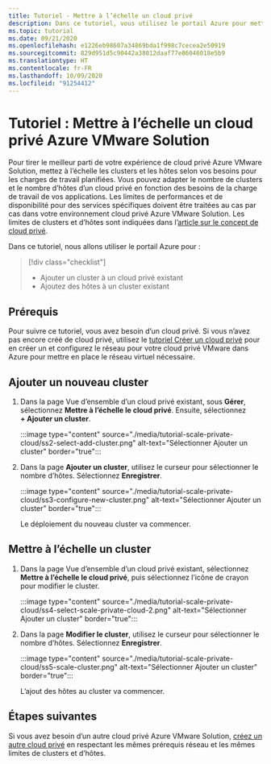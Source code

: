 ```yaml
---
title: Tutoriel - Mettre à l’échelle un cloud privé
description: Dans ce tutoriel, vous utilisez le portail Azure pour mettre à l’échelle un cloud privé Azure VMware Solution.
ms.topic: tutorial
ms.date: 09/21/2020
ms.openlocfilehash: e1226eb98607a34869bda1f998c7cecea2e50919
ms.sourcegitcommit: 829d951d5c90442a38012daaf77e86046018e5b9
ms.translationtype: HT
ms.contentlocale: fr-FR
ms.lasthandoff: 10/09/2020
ms.locfileid: "91254412"
---
```

# <a name="tutorial-scale-an-azure-vmware-solution-private-cloud"></a>Tutoriel : Mettre à l’échelle un cloud privé Azure VMware Solution

Pour tirer le meilleur parti de votre expérience de cloud privé Azure VMware Solution, mettez à l’échelle les clusters et les hôtes selon vos besoins pour les charges de travail planifiées. Vous pouvez adapter le nombre de clusters et le nombre d’hôtes d’un cloud privé en fonction des besoins de la charge de travail de vos applications. Les limites de performances et de disponibilité pour des services spécifiques doivent être traitées au cas par cas dans votre environnement cloud privé Azure VMware Solution. Les limites de clusters et d’hôtes sont indiquées dans l’[article sur le concept de cloud privé](concepts-private-clouds-clusters.md).

Dans ce tutoriel, nous allons utiliser le portail Azure pour :

> [!div class="checklist"]
> * Ajouter un cluster à un cloud privé existant
> * Ajoutez des hôtes à un cluster existant

## <a name="prerequisites"></a>Prérequis

Pour suivre ce tutoriel, vous avez besoin d’un cloud privé. Si vous n’avez pas encore créé de cloud privé, utilisez le [tutoriel Créer un cloud privé](tutorial-create-private-cloud.md) pour en créer un et configurez le réseau pour votre cloud privé VMware dans Azure pour mettre en place le réseau virtuel nécessaire.

## <a name="add-a-new-cluster"></a>Ajouter un nouveau cluster

1. Dans la page Vue d’ensemble d’un cloud privé existant, sous **Gérer**, sélectionnez **Mettre à l’échelle le cloud privé**. Ensuite, sélectionnez **+ Ajouter un cluster**.

   :::image type="content" source="./media/tutorial-scale-private-cloud/ss2-select-add-cluster.png" alt-text="Sélectionner Ajouter un cluster" border="true":::

1. Dans la page **Ajouter un cluster**, utilisez le curseur pour sélectionner le nombre d’hôtes. Sélectionnez **Enregistrer**.

   :::image type="content" source="./media/tutorial-scale-private-cloud/ss3-configure-new-cluster.png" alt-text="Sélectionner Ajouter un cluster" border="true":::

   Le déploiement du nouveau cluster va commencer.

## <a name="scale-a-cluster"></a>Mettre à l’échelle un cluster 

1. Dans la page Vue d’ensemble d’un cloud privé existant, sélectionnez **Mettre à l’échelle le cloud privé**, puis sélectionnez l’icône de crayon pour modifier le cluster.

   :::image type="content" source="./media/tutorial-scale-private-cloud/ss4-select-scale-private-cloud-2.png" alt-text="Sélectionner Ajouter un cluster" border="true":::

1. Dans la page **Modifier le cluster**, utilisez le curseur pour sélectionner le nombre d’hôtes. Sélectionnez **Enregistrer**.

   :::image type="content" source="./media/tutorial-scale-private-cloud/ss5-scale-cluster.png" alt-text="Sélectionner Ajouter un cluster" border="true":::

   L’ajout des hôtes au cluster va commencer.

## <a name="next-steps"></a>Étapes suivantes

Si vous avez besoin d’un autre cloud privé Azure VMware Solution, [créez un autre cloud privé](tutorial-create-private-cloud.md) en respectant les mêmes prérequis réseau et les mêmes limites de clusters et d’hôtes.

<!-- LINKS - external-->

<!-- LINKS - internal -->
